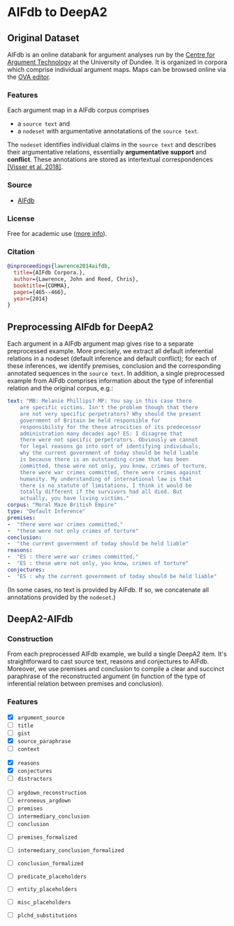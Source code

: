 # AIFdb to DeepA2

## Original Dataset

AIFdb is an online databank for argument analyses run by the [Centre for Argument Technology](https://arg-tech.org/) at the University of Dundee. It is organized in corpora which comprise individual argument maps. Maps can be browsed online via the [OVA editor](https://arg-tech.org/index.php/ova/).

### Features

Each argument map in a AIFdb corpus comprises 

* a `source text` and 
* a `nodeset` with argumentative annotatations of the `source text`.

The `nodeset` identifies individual claims in the `source text` and describes their argumentative relations, essentially **argumentative support** and **conflict**. These annotations are stored as intertextual correspondences [[Visser et al. 2018]](http://aclanthology.lst.uni-saarland.de/L18-1554.pdf).

### Source

* [AIFdb](https://www.aifdb.org/)

### License

Free for academic use ([more info](https://arg-tech.org/index.php/research/argument-corpora/)).

### Citation

```bibtex
@inproceedings{lawrence2014aifdb,
  title={AIFdb Corpora.},
  author={Lawrence, John and Reed, Chris},
  booktitle={COMMA},
  pages={465--466},
  year={2014}
}
```

## Preprocessing AIFdb for DeepA2

Each argument in a AIFdb argument map gives rise to a separate preprocessed example. More precisely, we extract all default inferential relations in a nodeset (default inference and default conflict); for each of these inferences, we identify premises, conclusion and the corresponding annotated sequences in the `source text`. In addition, a single preprocessed example from AIFdb comprises information about the type of inferential relation and the original corpus, e.g.:

```yaml
text: "MB: Melanie Phillips? MP: You say in this case there 
    are specific victims. Isn't the problem though that there 
    are not very specific perpetrators? Why should the present 
    government of Britain be held responsible for 
    responsibility for the these atrocities of its predecessor 
    administration many decades ago? ES: I disagree that 
    there were not specific perpetrators. Obviously we cannot 
    for legal reasons go into sort of identifying individuals, 
    why the current government of today should be held liable 
    is because there is an outstanding crime that has been 
    committed, these were not only, you know, crimes of torture, 
    there were war crimes committed, there were crimes against 
    humanity. My understanding of international law is that 
    there is no statute of limitations, I think it would be 
    totally different if the survivors had all died. But 
    actually, you have living victims."
corpus: "Moral Maze British Empire"
type: "Default Inference"
premises:
-  "there were war crimes committed,"
-  "these were not only crimes of torture"
conclusion:
-  "the current government of today should be held liable"
reasons:
-  "ES : there were war crimes committed,"
-  "ES : these were not only, you know, crimes of torture"
conjectures:
-  "ES : why the current government of today should be held liable"
```

(In some cases, no text is provided by AIFdb. If so, we concatenate all annotations provided by the `nodeset`.)

## DeepA2-AIFdb

### Construction

From each preprocessed AIFdb example, we build a single DeepA2 item. It's straightforward to cast source text, reasons and conjectures to AIFdb. Moreover, we use premises and conclusion to compile a clear and succinct paraphrase of the reconstructed argument (in function of the type of inferential relation between premises and conclusion).


### Features

- [x] `argument_source`
- [ ] `title`
- [ ] `gist`
- [x] `source_paraphrase`
- [ ] `context`

<!-- -->

- [x] `reasons`
- [x] `conjectures`
- [ ] `distractors`

<!-- -->

- [ ] `argdown_reconstruction`
- [ ] `erroneous_argdown`
- [ ] `premises`
- [ ] `intermediary_conclusion`
- [ ] `conclusion`

<!-- -->

- [ ] `premises_formalized`
- [ ] `intermediary_conclusion_formalized`
- [ ] `conclusion_formalized`
- [ ] `predicate_placeholders`
- [ ] `entity_placeholders`
- [ ] `misc_placeholders`
- [ ] `plchd_substitutions`




